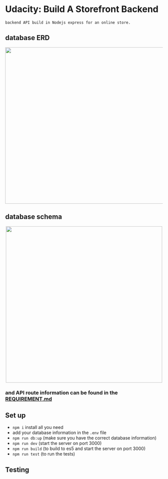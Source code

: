 # Udacity: Build A Storefront Backend

    backend API build in Nodejs express for an online store.

## database ERD

<p align="center">
    <image src="./docs/ERD.png" width="800px" height="500px" >
</p>
    
## database schema
    
<p align="center">
    <image src="./docs/Schema.png" width="500px" height="500px" >
</p>

### and API route information can be found in the [REQUIREMENT.md](REQUIREMENTS.md)

## Set up

- `npm i` install all you need
- add your database information in the `.env` file
- `npm run db:up` (make sure you have the correct database information)
- `npm run dev` (start the server on port 3000)
- `npm run build` (to build to es5 and start the server on port 3000)
- `npm run test` (to run the tests)

## Testing
